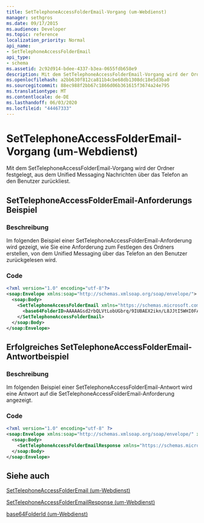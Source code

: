 ```yaml
---
title: SetTelephoneAccessFolderEmail-Vorgang (um-Webdienst)
manager: sethgros
ms.date: 09/17/2015
ms.audience: Developer
ms.topic: reference
localization_priority: Normal
api_name:
- SetTelephoneAccessFolderEmail
api_type:
- schema
ms.assetid: 2c92d914-bdee-4337-b3ea-0655fdb658e9
description: Mit dem SetTelephoneAccessFolderEmail-Vorgang wird der Ordner festgelegt, aus dem Unified Messaging Nachrichten über das Telefon an den Benutzer zurückliest.
ms.openlocfilehash: a2bb630f812ca811b4cbe68db1308dc18e5d3ba0
ms.sourcegitcommit: 88ec988f2bb67c1866d06b361615f3674a24e795
ms.translationtype: MT
ms.contentlocale: de-DE
ms.lasthandoff: 06/03/2020
ms.locfileid: "44467333"
---
```

# <a name="settelephoneaccessfolderemail-operation-um-web-service"></a>SetTelephoneAccessFolderEmail-Vorgang (um-Webdienst)

Mit dem SetTelephoneAccessFolderEmail-Vorgang wird der Ordner festgelegt, aus dem Unified Messaging Nachrichten über das Telefon an den Benutzer zurückliest.
  
## <a name="settelephoneaccessfolderemail-request-example"></a>SetTelephoneAccessFolderEmail-Anforderungs Beispiel

### <a name="description"></a>Beschreibung

Im folgenden Beispiel einer SetTelephoneAccessFolderEmail-Anforderung wird gezeigt, wie Sie eine Anforderung zum Festlegen des Ordners erstellen, von dem Unified Messaging über das Telefon an den Benutzer zurückgelesen wird.
  
### <a name="code"></a>Code

```XML
<?xml version="1.0" encoding="utf-8"?>
<soap:Envelope xmlns:soap="http://schemas.xmlsoap.org/soap/envelope/">
  <soap:Body>
    <SetTelephoneAccessFolderEmail xmlns="https://schemas.microsoft.com/exchange/services/2006/messages">
      <base64FolderID>AAAAAGsd2rbQLVtLobUGbrq/9IUBAEX2ikn/L8JJtI5WHI0FAW8AAAFXHhsAAA==</base64FolderID>
    </SetTelephoneAccessFolderEmail>
  </soap:Body>
</soap:Envelope>
```

## <a name="successful-settelephoneaccessfolderemail-response-example"></a>Erfolgreiches SetTelephoneAccessFolderEmail-Antwortbeispiel

### <a name="description"></a>Beschreibung

Im folgenden Beispiel einer SetTelephoneAccessFolderEmail-Antwort wird eine Antwort auf die SetTelephoneAccessFolderEmail-Anforderung angezeigt.
  
### <a name="code"></a>Code

```XML
<?xml version="1.0" encoding="utf-8" ?> 
<soap:Envelope xmlns:soap="http://schemas.xmlsoap.org/soap/envelope/" xmlns:xsi="http://www.w3.org/2001/XMLSchema-instance" xmlns:xsd="http://www.w3.org/2001/XMLSchema">
  <soap:Body>
    <SetTelephoneAccessFolderEmailResponse xmlns="https://schemas.microsoft.com/exchange/services/2006/messages" /> 
  </soap:Body>
</soap:Envelope>
```

## <a name="see-also"></a>Siehe auch



[SetTelephoneAccessFolderEmail (um-Webdienst)](settelephoneaccessfolderemail-um-web-service.md)
  
[SetTelephoneAccessFolderEmailResponse (um-Webdienst)](settelephoneaccessfolderemailresponse-um-web-service.md)
  
[base64FolderId (um-Webdienst)](base64folderid-um-web-service.md)

